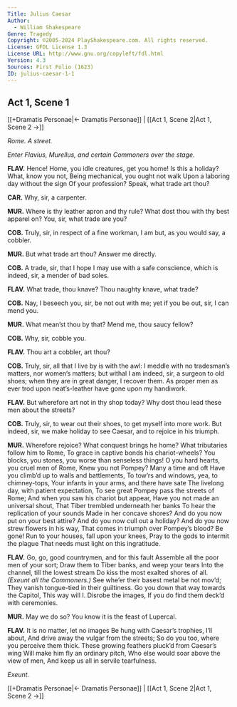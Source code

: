 ```yaml
---
Title: Julius Caesar
Author: 
  - William Shakespeare
Genre: Tragedy
Copyright: ©2005-2024 PlayShakespeare.com. All rights reserved.
License: GFDL License 1.3
License URL: http://www.gnu.org/copyleft/fdl.html
Version: 4.3
Sources: First Folio (1623)
ID: julius-caesar-1-1
---
```


## Act 1, Scene 1
[[+Dramatis Personae|← Dramatis Personae]] | [[Act 1, Scene 2|Act 1, Scene 2 →]]

*Rome. A street.*

*Enter Flavius, Murellus, and certain Commoners over the stage.*

**FLAV.**
Hence! Home, you idle creatures, get you home!
Is this a holiday? What, know you not,
Being mechanical, you ought not walk
Upon a laboring day without the sign
Of your profession? Speak, what trade art thou?

**CAR.**
Why, sir, a carpenter.

**MUR.**
Where is thy leather apron and thy rule?
What dost thou with thy best apparel on?
You, sir, what trade are you?

**COB.**
Truly, sir, in respect of a fine workman, I am but, as you would say, a cobbler.

**MUR.**
But what trade art thou? Answer me directly.

**COB.**
A trade, sir, that I hope I may use with a safe conscience, which is indeed, sir, a mender of bad soles.

**FLAV.**
What trade, thou knave? Thou naughty knave, what trade?

**COB.**
Nay, I beseech you, sir, be not out with me; yet if you be out, sir, I can mend you.

**MUR.**
What mean’st thou by that? Mend me, thou saucy fellow?

**COB.**
Why, sir, cobble you.

**FLAV.**
Thou art a cobbler, art thou?

**COB.**
Truly, sir, all that I live by is with the awl: I meddle with no tradesman’s matters, nor women’s matters; but withal I am indeed, sir, a surgeon to old shoes; when they are in great danger, I recover them. As proper men as ever trod upon neat’s-leather have gone upon my handiwork.

**FLAV.**
But wherefore art not in thy shop today?
Why dost thou lead these men about the streets?

**COB.**
Truly, sir, to wear out their shoes, to get myself into more work. But indeed, sir, we make holiday to see Caesar, and to rejoice in his triumph.

**MUR.**
Wherefore rejoice? What conquest brings he home?
What tributaries follow him to Rome,
To grace in captive bonds his chariot-wheels?
You blocks, you stones, you worse than senseless things!
O you hard hearts, you cruel men of Rome,
Knew you not Pompey? Many a time and oft
Have you climb’d up to walls and battlements,
To tow’rs and windows, yea, to chimney-tops,
Your infants in your arms, and there have sate
The livelong day, with patient expectation,
To see great Pompey pass the streets of Rome;
And when you saw his chariot but appear,
Have you not made an universal shout,
That Tiber trembled underneath her banks
To hear the replication of your sounds
Made in her concave shores?
And do you now put on your best attire?
And do you now cull out a holiday?
And do you now strew flowers in his way,
That comes in triumph over Pompey’s blood?
Be gone!
Run to your houses, fall upon your knees,
Pray to the gods to intermit the plague
That needs must light on this ingratitude.

**FLAV.**
Go, go, good countrymen, and for this fault
Assemble all the poor men of your sort;
Draw them to Tiber banks, and weep your tears
Into the channel, till the lowest stream
Do kiss the most exalted shores of all.
*(Exeunt all the Commoners.)*
See whe’er their basest metal be not mov’d;
They vanish tongue-tied in their guiltiness.
Go you down that way towards the Capitol,
This way will I. Disrobe the images,
If you do find them deck’d with ceremonies.

**MUR.**
May we do so?
You know it is the feast of Lupercal.

**FLAV.**
It is no matter, let no images
Be hung with Caesar’s trophies, I’ll about,
And drive away the vulgar from the streets;
So do you too, where you perceive them thick.
These growing feathers pluck’d from Caesar’s wing
Will make him fly an ordinary pitch,
Who else would soar above the view of men,
And keep us all in servile tearfulness.

*Exeunt.*

[[+Dramatis Personae|← Dramatis Personae]] | [[Act 1, Scene 2|Act 1, Scene 2 →]]